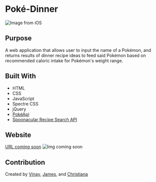 # Poké-Dinner
![Image from iOS](https://user-images.githubusercontent.com/26659001/145494466-2ce3080f-3116-491c-a886-0f0a4eb7192d.jpg)

## Purpose
A web application that allows user to input the name of a Pokémon, and returns results of dinner recipe ideas to feed said Pokémon based on recommended caloric intake for Pokémon's weight range.
## Built With
- HTML
- CSS
- JavaScript
- Spectre CSS
- jQuery
- [PokéApi](https://pokeapi.co/)
- [Spoonacular Recipe Search API](https://spoonacular.com/food-api)
## Website
[URL coming soon](...)
![Img coming soon](...) 
## Contribution
Created by [Vinay](https://github.com/vinssm), [James](https://github.com/jtdprogramming), and [Christiana](https://github.com/NicaVulcan)
